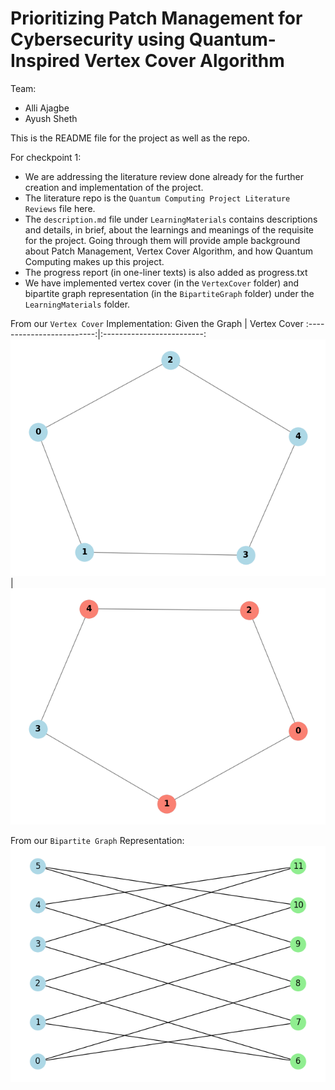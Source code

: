# Prioritizing Patch Management for Cybersecurity using Quantum-Inspired Vertex Cover Algorithm

Team:
- Alli Ajagbe
- Ayush Sheth

This is the README file for the project as well as the repo.

For checkpoint 1:

- We are addressing the literature review done already for the further creation and implementation of the project.
- The literature repo is the `Quantum Computing Project Literature Reviews` file here.
- The `description.md` file under `LearningMaterials` contains descriptions and details, in brief, about the learnings and meanings of the requisite for the project. Going through them will provide ample background about Patch Management, Vertex Cover Algorithm, and how Quantum Computing makes up this project.
- The progress report (in one-liner texts) is also added as progress.txt
- We have implemented vertex cover (in the `VertexCover` folder) and bipartite graph representation (in the `BipartiteGraph` folder) under the `LearningMaterials` folder.

From our `Vertex Cover` Implementation:
Given the Graph             |  Vertex Cover
:-------------------------:|:-------------------------:
![](LearningMaterials/assets/vertexCover/graph1.png)  |  ![](LearningMaterials/assets/vertexCover/vertexCover_for_graph1.png)

From our `Bipartite Graph` Representation:
![](LearningMaterials/assets/bipartite/bipartite1.png)
